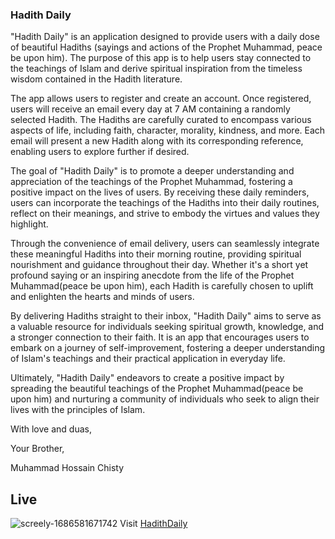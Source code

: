 ### Hadith Daily

"Hadith Daily" is an application designed to provide users with a daily dose of beautiful Hadiths (sayings and actions of the Prophet Muhammad, peace be upon him). The purpose of this app is to help users stay connected to the teachings of Islam and derive spiritual inspiration from the timeless wisdom contained in the Hadith literature.

The app allows users to register and create an account. Once registered, users will receive an email every day at 7 AM containing a randomly selected Hadith. The Hadiths are carefully curated to encompass various aspects of life, including faith, character, morality, kindness, and more. Each email will present a new Hadith along with its corresponding reference, enabling users to explore further if desired.

The goal of "Hadith Daily" is to promote a deeper understanding and appreciation of the teachings of the Prophet Muhammad, fostering a positive impact on the lives of users. By receiving these daily reminders, users can incorporate the teachings of the Hadiths into their daily routines, reflect on their meanings, and strive to embody the virtues and values they highlight.

Through the convenience of email delivery, users can seamlessly integrate these meaningful Hadiths into their morning routine, providing spiritual nourishment and guidance throughout their day. Whether it's a short yet profound saying or an inspiring anecdote from the life of the Prophet Muhammad(peace be upon him), each Hadith is carefully chosen to uplift and enlighten the hearts and minds of users.

By delivering Hadiths straight to their inbox, "Hadith Daily" aims to serve as a valuable resource for individuals seeking spiritual growth, knowledge, and a stronger connection to their faith. It is an app that encourages users to embark on a journey of self-improvement, fostering a deeper understanding of Islam's teachings and their practical application in everyday life.

Ultimately, "Hadith Daily" endeavors to create a positive impact by spreading the beautiful teachings of the Prophet Muhammad(peace be upon him) and nurturing a community of individuals who seek to align their lives with the principles of Islam.

With love and duas,

Your Brother,

Muhammad Hossain Chisty

## **Live**

![screely-1686581671742](https://github.com/hossainchisty/HadithDaily/assets/62835101/1fef2995-2a7e-4b14-bc7c-b6713007983c)
Visit [HadithDaily](https://hadith-daily.vercel.app/)

